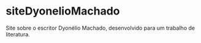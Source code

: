 # siteDyonelioMachado
Site sobre o escritor Dyonélio Machado, desenvolvido para um trabalho de literatura.
